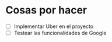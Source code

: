 # Cosas por hacer
- [ ] Implementar Uber en el proyecto
- [ ] Testear las funcionalidades de Google
